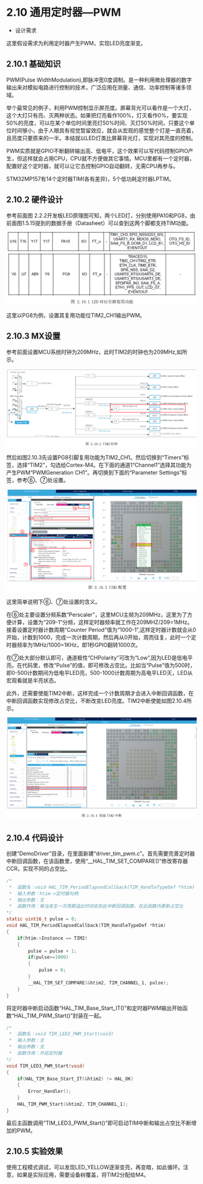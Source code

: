 # 2.10 通用定时器—PWM

* 设计需求

这里假设需求为利用定时器产生PWM，实现LED亮度渐变。

## 2.10.1 基础知识

PWM(Pulse WidthModulation),即脉冲宽0度调制。是一种利用微处理器的数字输出来对模拟电路进行控制的技术，广泛应用在测量、通信、功率控制等诸多领域。

举个最常见的例子，利用PWM控制显示屏亮度。屏幕背光可以看作是一个大灯，这个大灯只有亮、灭两种状态。如果把灯亮看作100%，灯灭看作0%，要实现50%的亮度，可以在某个单位时间里亮灯50%时间、灭灯50%时间，只要这个单位时间够小，由于人眼具有视觉暂留效应，就会从宏观的感觉整个灯是一直亮着，且亮度只要原来的一半。本结就以LED灯类比屏幕背光灯，实现对其亮度的控制。

PWM实质就是GPIO不断翻转输出高、低电平，这个效果可以写代码控制GPIO产生，但这样就会占用CPU，CPU就不方便做其它事情。MCU里都有一个定时器，配置好这个定时器，就可以让它去控制GPIO自动翻转，无需CPU再参与。

STM32MP157有14个定时器TIM(各有差异)，5个低功耗定时器LPTIM。

## 2.10.2 硬件设计

参考前面图 2.2.2开发板LED原理图可知，两个LED灯，分别使用PA10和PG8，由前面图1.5.15提到的数据手册（Datasheet）可以查到这两个脚都支持TIM功能。

![](100ASK_STM32MP157_M4_UserMnual_V1.1.1_image126.png)

这里以PG8为例，设置其复用功能位TIM2_CH1输出PWM。

## 2.10.3 MX设置

参考前面设置MCU系统时钟为209MHz，此时TIM2的时钟也为209MHz,如所示。

![](100ASK_STM32MP157_M4_UserMnual_V1.1.1_image127.png)

然后如图2.10.3先设置PG8引脚复用功能为TIM2_CH1。然后切换到“Timers”标签，选择“TIM2”，勾选给Cortex-M4。在下面的通道1“Channel1”选择其功能为产生PWM“PWMGeneration CH1”。再切换到下面的“Parameter Settings”标签，参考⑥、⑦处设置。

![](100ASK_STM32MP157_M4_UserMnual_V1.1.1_image128.png)

这里简单说明下⑥、⑦处设置的含义。

在⑥处主要设置分频系数“Perscaler”，这里MCU主频为209MHz，这里为了方便计算，设置为“209-1”分频，这样定时器频率就工作在209MHZ/209=1MHz。接着设置定时器计数周期“Counter
Period”值为“1000-1”,这样定时器计数就会从0开始，计数到1000，完成一次计数周期，然后再从0开始，周而往复，此时一个定时器频率为1MHz/1000=1KHz，即1秒GPIO翻转1000次。

在⑦处大部分默认即可，通道极性“CHPolarity”可改为“Low”,因为LED是低电平亮。在代码里，修改“Pulse”的值，即可修改占空比。比如当“Pulse”值为500时，即0-500计数期间为低电平LED亮，500-1000计数周期为高电平LED灭，LED从宏观看就是半亮状态。

此外，还需要使能TIM2中断，这样完成一个计数周期才会进入中断回调函数，在中断回调函数实现修改占空比，不断改变LED亮度。TIM2中断使能如图2.10.4所示。

![](100ASK_STM32MP157_M4_UserMnual_V1.1.1_image129.png)

## 2.10.4 代码设计

创建“DemoDriver”目录，在里面新建“driver_tim_pwm.c”。首先需要完善定时器中断回调函数，在该函数里，使用“__HAL_TIM_SET_COMPARE()”修改寄存器CCR，实现不同的占空比。

```c
/*
 *  函数名：void HAL_TIM_PeriodElapsedCallback(TIM_HandleTypeDef *htim)
 *  输入参数：htim->定时器句柄
 *  输出参数：无
 *  函数作用：每当发生一次周期溢出时间会到此中断回调函数，在此函数内更新占空比
*/
static uint16_t pulse = 0;
void HAL_TIM_PeriodElapsedCallback(TIM_HandleTypeDef *htim)
{
    if(htim->Instance == TIM2)
    {
        pulse = pulse + 1;
        if(pulse>=1000)
        {
            pulse = 0;
        }
        __HAL_TIM_SET_COMPARE(&htim2, TIM_CHANNEL_1, pulse);
    }
}
```

将定时器中断启动函数“HAL_TIM_Base_Start_IT()”和定时器PWM输出开始函数“HAL_TIM_PWM_Start()”封装在一起。

```c
/*
 *  函数名：void TIM_LED3_PWM_Start(void)
 *  输入参数：无
 *  输出参数：无
 *  函数作用：开启定时器
*/
void TIM_LED3_PWM_Start(void)
{
    if(HAL_TIM_Base_Start_IT(&htim2) != HAL_OK)
    {
        Error_Handler();
    }
    HAL_TIM_PWM_Start(&htim2, TIM_CHANNEL_1);
}
```



最后主函数调用“TIM_LED3_PWM_Start()”即可启动TIM中断和输出占空比不断增加的PWM。

## 2.10.5 实验效果

使用工程模式调试，可以发现LED_YELLOW逐渐变亮，再变暗，如此循环。注意，如果是实际应用，需要设备树覆盖，将TIM2分配给M4。


